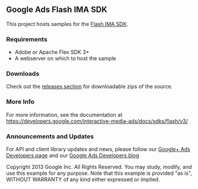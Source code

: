 Google Ads Flash IMA SDK
------------------------

This project hosts samples for the [Flash IMA SDK](https://developers.google.com/interactive-media-ads/docs/sdks/flash/v3/).

### Requirements
  * Adobe or Apache Flex SDK 3+
  * A webserver on which to host the sample

### Downloads
Check out the [releases section](https://github.com/googleads/googleads-ima-flash/releases) for downloadable zips of the source.

### More Info
For more information, see the documentation at https://developers.google.com/interactive-media-ads/docs/sdks/flash/v3/

### Announcements and Updates
For API and client library updates and news, please follow our [Google+ Ads Developers page](https://plus.google.com/+GoogleAdsDevelopers/posts) and our [Google Ads Developers blog](http://googleadsdeveloper.blogspot.com/)

Copyright 2013 Google Inc. All Rights Reserved.
You may study, modify, and use this example for any purpose.
Note that this example is provided "as is", WITHOUT WARRANTY of any kind either expressed or implied.
